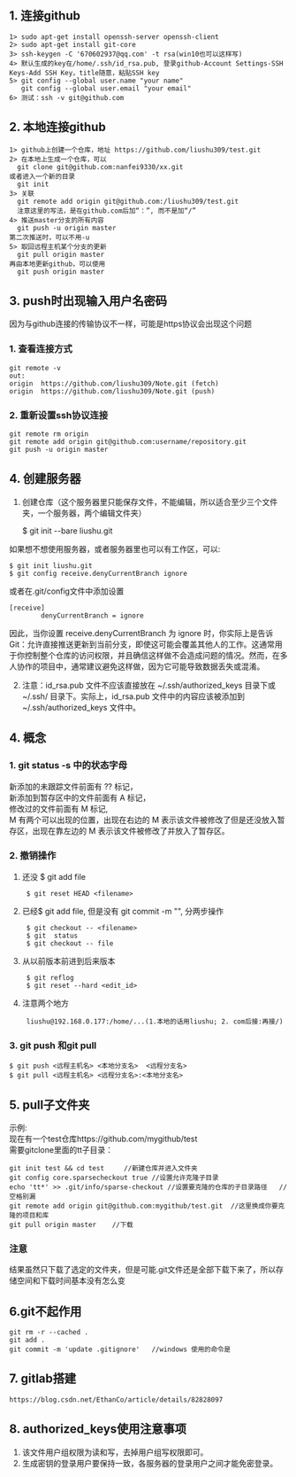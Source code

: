 ## 1. 连接github
    1> sudo apt-get install openssh-server openssh-client  
    2> sudo apt-get install git-core  
    3> ssh-keygen -C '670602937@qq.com' -t rsa(win10也可以这样写)    
    4> 默认生成的key在/home/.ssh/id_rsa.pub, 登录github-Account Settings-SSH Keys-Add SSH Key，title随意，粘贴SSH key  
    5> git config --global user.name "your name"  
       git config --global user.email "your email"  
    6> 测试：ssh -v git@github.com  
  
## 2. 本地连接github
    1> github上创建一个仓库，地址 https://github.com/liushu309/test.git  
    2> 在本地上生成一个仓库，可以  
      git clone git@github.com:nanfei9330/xx.git  
    或者进入一个新的目录  
      git init  
    3> 关联  
      git remote add origin git@github.com:/liushu309/test.git       
      注意这里的写法，是在github.com后加“：”, 而不是加“/”
    4> 推送master分支的所有内容  
      git push -u origin master  
    第二次推送时，可以不用-u  
    5> 取回远程主机某个分支的更新  
      git pull origin master  
    再由本地更新github，可以使用  
      git push origin master  
    
## 3. push时出现输入用户名密码
  因为与github连接的传输协议不一样，可能是https协议会出现这个问题
  ### 1. 查看连接方式
    git remote -v
    out:
    origin	https://github.com/liushu309/Note.git (fetch)
    origin	https://github.com/liushu309/Note.git (push)
  ### 2. 重新设置ssh协议连接
    git remote rm origin
    git remote add origin git@github.com:username/repository.git
    git push -u origin master

## 4. 创建服务器
1. 创建仓库（这个服务器里只能保存文件，不能编辑，所以适合至少三个文件夹，一个服务器，两个编辑文件夹）

    $ git init --bare liushu.git  
    
如果想不想使用服务器，或者服务器里也可以有工作区，可以:

    $ git init liushu.git
    $ git config receive.denyCurrentBranch ignore
或者在.git/config文件中添加设置  

    [receive]
            denyCurrentBranch = ignore  
            
因此，当你设置 receive.denyCurrentBranch 为 ignore 时，你实际上是告诉 Git：允许直接推送更新到当前分支，即使这可能会覆盖其他人的工作。这通常用于你控制整个仓库的访问权限，并且确信这样做不会造成问题的情况。然而，在多人协作的项目中，通常建议避免这样做，因为它可能导致数据丢失或混淆。  
            
2. 注意：id_rsa.pub 文件不应该直接放在 ~/.ssh/authorized_keys 目录下或 ~/.ssh/ 目录下。实际上，id_rsa.pub 文件中的内容应该被添加到 ~/.ssh/authorized_keys 文件中。

## 4. 概念
### 1. git status -s 中的状态字母
新添加的未跟踪文件前面有 ?? 标记，  
新添加到暂存区中的文件前面有 A 标记，  
修改过的文件前面有 M 标记,  
M 有两个可以出现的位置，出现在右边的 M 表示该文件被修改了但是还没放入暂存区，出现在靠左边的 M 表示该文件被修改了并放入了暂存区。

### 2. 撤销操作
1. 还没 $ git add file 

        $ git reset HEAD <filename> 

2. 已经$ git add file, 但是没有 git commit -m "", 分两步操作

        $ git checkout -- <filename>
        $ git  status
        $ git checkout -- file
3. 从以前版本前进到后来版本

        $ git reflog  
        $ git reset --hard <edit_id>  
4. 注意两个地方  

        liushu@192.168.0.177:/home/...(1.本地的话用liushu; 2. com后接:再接/)

### 3. git push 和git pull
    $ git push <远程主机名> <本地分支名>  <远程分支名>
    $ git pull <远程主机名> <远程分支名>:<本地分支名>
    
    
## 5. pull子文件夹
示例:  
现在有一个test仓库https://github.com/mygithub/test  
需要gitclone里面的tt子目录：

    git init test && cd test     //新建仓库并进入文件夹
    git config core.sparsecheckout true //设置允许克隆子目录
    echo 'tt*' >> .git/info/sparse-checkout //设置要克隆的仓库的子目录路径   //空格别漏
    git remote add origin git@github.com:mygithub/test.git  //这里换成你要克隆的项目和库
    git pull origin master    //下载
### 注意
结果虽然只下载了选定的文件夹，但是可能.git文件还是全部下载下来了，所以存储空间和下载时间基本没有怎么变

## 6.git不起作用
    git rm -r --cached .
    git add .
    git commit -m 'update .gitignore'   //windows 使用的命令是  


## 7. gitlab搭建
    https://blog.csdn.net/EthanCo/article/details/82828097

## 8. authorized_keys使用注意事项
1. 该文件用户组权限为读和写，去掉用户组写权限即可。  
2. 生成密钥的登录用户要保持一致，各服务器的登录用户之间才能免密登录。
